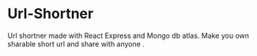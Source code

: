 # Url-Shortner
Url shortner made with React Express and Mongo db atlas.
Make you own sharable short url and share with anyone .
